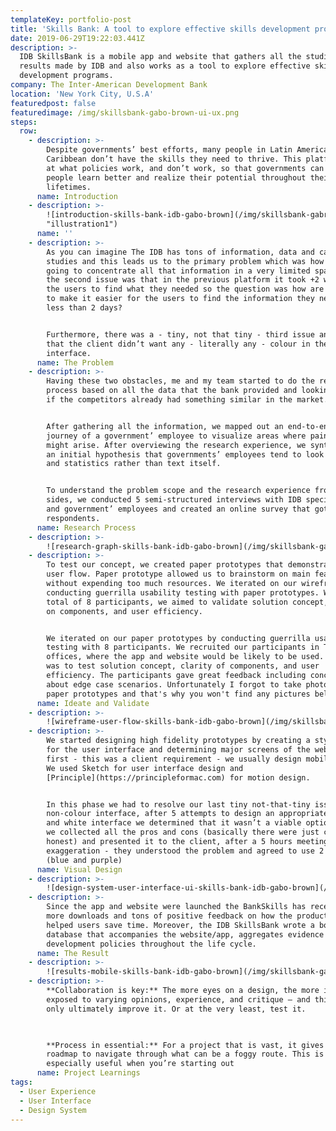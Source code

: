 ```yaml
---
templateKey: portfolio-post
title: 'Skills Bank: A tool to explore effective skills development programs'
date: 2019-06-29T19:22:03.441Z
description: >-
  IDB SkillsBank is a mobile app and website that gathers all the studies and
  results made by IDB and also works as a tool to explore effective skills
  development programs.
company: The Inter-American Development Bank
location: 'New York City, U.S.A'
featuredpost: false
featuredimage: /img/skillsbank-gabo-brown-ui-ux.png
steps:
  row:
    - description: >-
        Despite governments’ best efforts, many people in Latin America and the
        Caribbean don’t have the skills they need to thrive. This platform looks
        at what policies work, and don’t work, so that governments can help
        people learn better and realize their potential throughout their
        lifetimes.
      name: Introduction
    - description: >-
        ![introduction-skills-bank-idb-gabo-brown](/img/skillsbank-gabriel-brown-03.png
        "illustration1")
      name: ''
    - description: >-
        As you can imagine The IDB has tons of information, data and case
        studies and this leads us to the primary problem which was how are we
        going to concentrate all that information in a very limited space and
        the second issue was that in the previous platform it took +2 weeks for
        the users to find what they needed so the question was how are we going
        to make it easier for the users to find the information they need in
        less than 2 days?


        Furthermore, there was a - tiny, not that tiny - third issue and it was
        that the client didn’t want any - literally any - colour in the user
        interface.
      name: The Problem
    - description: >-
        Having these two obstacles, me and my team started to do the research
        process based on all the data that the bank provided and looking to see
        if the competitors already had something similar in the market. 


        After gathering all the information, we mapped out an end-to-end user
        journey of a government’ employee to visualize areas where pain-points
        might arise. After overviewing the research experience, we synthesized
        an initial hypothesis that governments’ employees tend to look at tables
        and statistics rather than text itself.


        To understand the problem scope and the research experience from both
        sides, we conducted 5 semi-structured interviews with IDB specialists
        and government’ employees and created an online survey that got 42
        respondents.
      name: Research Process
    - description: >-
        ![research-graph-skills-bank-idb-gabo-brown](/img/skillsbank-gabriel-brown-05.png)
    - description: >-
        To test our concept, we created paper prototypes that demonstrate key
        user flow. Paper prototype allowed us to brainstorm on main features
        without expending too much resources. We iterated on our wireframe by
        conducting guerrilla usability testing with paper prototypes. With a
        total of 8 participants, we aimed to validate solution concept, clarity
        on components, and user efficiency.


        We iterated on our paper prototypes by conducting guerrilla usability
        testing with 8 participants. We recruited our participants in The IDB
        offices, where the app and website would be likely to be used. The goal
        was to test solution concept, clarity of components, and user
        efficiency. The participants gave great feedback including concerns
        about edge case scenarios. Unfortunately I forgot to take photos of the
        paper prototypes and that's why you won't find any pictures bellow.
      name: Ideate and Validate
    - description: >-
        ![wireframe-user-flow-skills-bank-idb-gabo-brown](/img/skillsbank-gabriel-brown-01.png)
    - description: >-
        We started designing high fidelity prototypes by creating a style guide
        for the user interface and determining major screens of the website
        first - this was a client requirement - we usually design mobile first.
        We used Sketch for user interface design and
        [Principle](https://principleformac.com) for motion design. 


        In this phase we had to resolve our last tiny not-that-tiny issue, the
        non-colour interface, after 5 attempts to design an appropriate black
        and white interface we determined that it wasn’t a viable option, thus
        we collected all the pros and cons (basically there were just cons to be
        honest) and presented it to the client, after a 5 hours meeting - no
        exaggeration - they understood the problem and agreed to use 2 colours
        (blue and purple)
      name: Visual Design
    - description: >-
        ![design-system-user-interface-ui-skills-bank-idb-gabo-brown](/img/skillsbank-gabriel-brown-02.png)
    - description: >-
        Since the app and website were launched the BankSkills has received 10x
        more downloads and tons of positive feedback on how the product has
        helped users save time. Moreover, the IDB SkillsBank wrote a book-based
        database that accompanies the website/app, aggregates evidence on skills
        development policies throughout the life cycle.
      name: The Result
    - description: >-
        ![results-mobile-skills-bank-idb-gabo-brown](/img/skillsbank-gabriel-brown-04.png)
    - description: >-
        **Collaboration is key:** The more eyes on a design, the more it’s
        exposed to varying opinions, experience, and critique — and this can
        only ultimately improve it. Or at the very least, test it.

         

        **Process in essential:** For a project that is vast, it gives you a
        roadmap to navigate through what can be a foggy route. This is
        especially useful when you’re starting out
      name: Project Learnings
tags:
  - User Experience
  - User Interface
  - Design System
---
```


